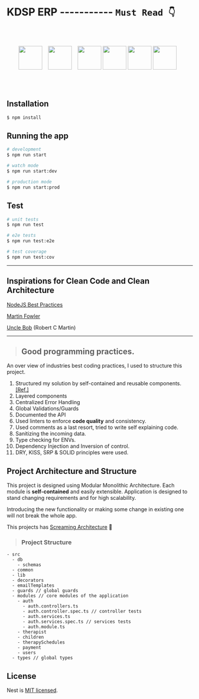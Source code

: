 <!-- <p align="center">
<img src="https://user-images.githubusercontent.com/7778803/133946229-ee266524-10ba-4e1e-9a73-959a2231ed19.png" size="80" />
</p> -->

# KDSP ERP  -----------  ``` Must Read 👇 ```

<br />
<br />

<p align="center">
<img src="https://user-images.githubusercontent.com/7778803/133667983-58a8451f-de59-46c7-b216-ef42004705b3.png" width="64" /> &nbsp;&nbsp;
<img src="https://user-images.githubusercontent.com/7778803/101231592-18abb080-36ce-11eb-8590-f6827edf76f2.png" width="64" /> &nbsp;&nbsp;
<img src="https://user-images.githubusercontent.com/7778803/101231623-498be580-36ce-11eb-81f1-cd0b6021f5db.png" width="64" />
<img src="https://user-images.githubusercontent.com/7778803/101232179-d5534100-36d1-11eb-9395-02014198eaf2.png" width="64" />
<img src="https://user-images.githubusercontent.com/7778803/101231887-f3b83d00-36cf-11eb-8e51-81862e0c9d31.png" width="64" />
<img src="https://user-images.githubusercontent.com/7778803/133668434-1f155632-49fb-4182-b740-3b8e8846d7ca.png" width="64" /> &nbsp;&nbsp;
</p>

<br />
<br />

## Installation

```bash
$ npm install
```

## Running the app

```bash
# development
$ npm run start

# watch mode
$ npm run start:dev

# production mode
$ npm run start:prod
```

## Test

```bash
# unit tests
$ npm run test

# e2e tests
$ npm run test:e2e

# test coverage
$ npm run test:cov
```

---------------------------------

## Inspirations for Clean Code and Clean Architecture 

[NodeJS Best Practices](https://github.com/goldbergyoni/nodebestpractices)

[Martin Fowler](https://martinfowler.com)

[Uncle Bob](https://8thlight.com/blog/uncle-bob/2011/09/30/Screaming-Architecture.html) (Robert C Martin)

---------------------------------

> ## Good programming practices. 
An over view of industries best coding practices, I used to structure this project. 
1. Structured my solution by self-contained and reusable components. [[Ref.]](https://github.com/goldbergyoni/nodebestpractices/blob/master/sections/projectstructre/breakintcomponents.md)
2. Layered components
3. Centralized Error Handling
4. Global Validations/Guards
5. Documented the API
6. Used linters to enforce **code quality** and consistency.
7. Used comments as a last resort, tried to write self explaining code.
8. Sanitizing the incoming data.
9. Type checking for ENVs.
10. Dependency Injection and Inversion of control.
11. DRY, KISS, SRP & SOLID principles were used.

## Project Architecture and Structure

This project is designed using Modular Monolithic Architecture. Each module is **self-contained** and easily extensible. Application is designed to stand changing requirements and for high scalability.

Introducing the new functionality or making some change in existing one will not break the whole app.

This projects has [Screaming Architecture](https://8thlight.com/blog/uncle-bob/2011/09/30/Screaming-Architecture.html) 📢

> ### Project Structure
```
- src
  - db
    - schemas
  - common
  - lib
  - decorators
  - emailTemplates
  - guards // global guards
  - modules // core modules of the application
    - auth
      - auth.controllers.ts
      - auth.controller.spec.ts // controller tests
      - auth.services.ts
      - auth.services.spec.ts // services tests
      - auth.module.ts
    - therapist
    - children
    - therapySchedules
    - payment
    - users
  - types // global types

```

## License

Nest is [MIT licensed](LICENSE).
